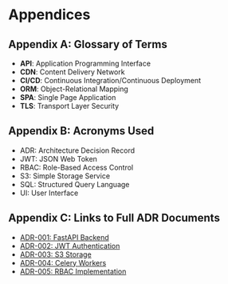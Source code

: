 # Appendices

## Appendix A: Glossary of Terms

- **API**: Application Programming Interface
- **CDN**: Content Delivery Network
- **CI/CD**: Continuous Integration/Continuous Deployment
- **ORM**: Object-Relational Mapping
- **SPA**: Single Page Application
- **TLS**: Transport Layer Security

## Appendix B: Acronyms Used

- ADR: Architecture Decision Record
- JWT: JSON Web Token
- RBAC: Role-Based Access Control
- S3: Simple Storage Service
- SQL: Structured Query Language
- UI: User Interface

## Appendix C: Links to Full ADR Documents

- [ADR-001: FastAPI Backend](../architecture-decision-records/adr-001-fastapi-backend.md)
- [ADR-002: JWT Authentication](../architecture-decision-records/adr-002-jwt-authentication.md)
- [ADR-003: S3 Storage](../architecture-decision-records/adr-003-s3-storage.md)
- [ADR-004: Celery Workers](../architecture-decision-records/adr-004-celery-workers.md)
- [ADR-005: RBAC Implementation](../architecture-decision-records/adr-005-rbac-implementation.md)
